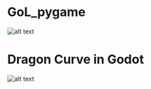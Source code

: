 # GoL_pygame

![alt text](https://i.imgur.com/X6ChYd2.png)

# Dragon Curve in Godot

![alt text](https://i.imgur.com/BYEwhYf.png)
